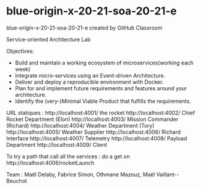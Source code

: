 # blue-origin-x-20-21-soa-20-21-e
blue-origin-x-20-21-soa-20-21-e created by GitHub Classroom

Service-oriented Architecture Lab

Objectives:
- Build and maintain a working ecosystem of microservices(working each week)
- Integrate micro-services using an Event-driven Architecture.
- Deliver and deploy a reproducible environment with Docker.
- Plan for and implement future requirements and features around your architecture.
- Identify the (very-)Minimal Viable Product that fulfills the requirements.

URL statiques :
http://localhost:4001/ the rocket
http://localhost:4002/ Chief Rocket Department (Elon)
http://localhost:4003/ Mission Commander (Richard)
http://localhost:4004/ Weather Department (Tory)
http://localhost:4005/ Weather Supplier
http://localhost:4006/ Richard Interface
http://localhost:4007/ Telemetry
http://localhost:4008/ Payload Department
http://localhost:4009/ Client


To try a path that call all the services : do a get on http://localhost:4006/rocketLaunch

Team : Maël Delaby, Fabrice Simon, Othmane Mazouz, Maël Vaillant--Beuchot
